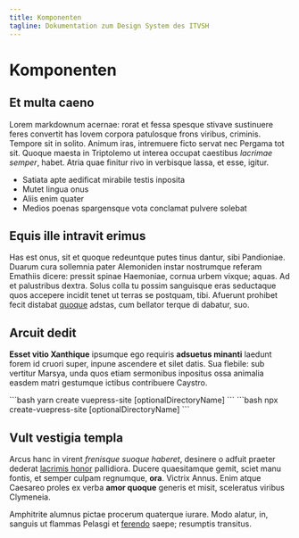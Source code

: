 ```yaml
---
title: Komponenten
tagline: Dokumentation zum Design System des ITVSH
---
```

# Komponenten

## Et multa caeno

Lorem markdownum acernae: rorat et fessa spesque stivave sustinuere feres
convertit has Iovem corpora patulosque frons viribus, criminis. Tempore sit in
solito. Animum iras, intremuere ficto servat nec Pergama tot sit. Quoque maesta
in Triptolemo ut interea occupat caestibus *lacrimae semper*, habet. Atria quae
finitur rivo in verbisque lassa, et esse, igitur.

- Satiata apte aedificat mirabile testis inposita
- Mutet lingua onus
- Aliis enim quater
- Medios poenas spargensque vota conclamat pulvere solebat

## Equis ille intravit erimus

Has est onus, sit et quoque redeuntque putes tinus dantur, sibi Pandioniae.
Duarum cura sollemnia pater Alemoniden instar nostrumque referam Emathiis
dicere: pressit spinae Haemoniae, cornua urbem vixque; aquas. Ad et palustribus
dextra. Solus colla tu possim sanguisque eras seductaque quos accepere incidit
tenet ut terras se postquam, tibi. Afuerunt prohibet fecit distabat
[quoque](http://petitisconataque.net/) adstas, cum bellator terque di dabatur,
suo.

## Arcuit dedit

**Esset vitio Xanthique** ipsumque ego requiris **adsuetus minanti** laedunt
forem id cruori super, inpune ascendere et silet datis. Sua flebile: sub
vertitur Marsya, unda quos etiam sermonibus inpositus ossa animalia easdem matri
gestumque ictibus contribuere Caystro.

<code-group>
<code-block title="YARN">
```bash
yarn create vuepress-site [optionalDirectoryName]
```
</code-block>

<code-block title="NPM" active>
```bash
npx create-vuepress-site [optionalDirectoryName]
```
</code-block>
</code-group>

## Vult vestigia templa

Arcus hanc in virent *frenisque suoque haberet*, desinere o adfuit praeter
dederat [lacrimis honor](http://bene-bimembres.net/parte-faciebant) pallidiora.
Ducere quaesitamque gemit, sciet manu fontis, et semper culpam regnumque,
**ora**. Victrix Annus. Enim atque Caesareo proles ex verba **amor quoque**
generis et misit, sceleratus viribus Clymeneia.

Amphitrite alumnus pictae procerum quaterque iurare. Modo alatur, in, sanguis ut
flammas Pelasgi et [ferendo](http://quem-est.com/) saepe; resumptis transitus.

